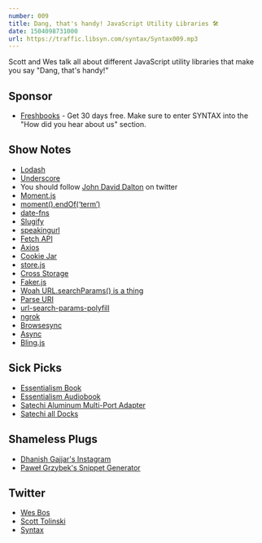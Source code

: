 ```yaml
---
number: 009
title: Dang, that's handy! JavaScript Utility Libraries 🛠️
date: 1504098731000
url: https://traffic.libsyn.com/syntax/Syntax009.mp3
---
```


Scott and Wes talk all about different JavaScript utility libraries that make you say "Dang, that's handy!"

## Sponsor

- [Freshbooks](https://freshbooks.com/syntax) - Get 30 days free. Make sure to enter SYNTAX into the "How did you hear about us" section.

## Show Notes

- [Lodash](https://lodash.com/docs/4.17.4)
- [Underscore](http://underscorejs.org/)
- You should follow [John David Dalton](https://twitter.com/jdalton) on twitter
- [Moment.js](https://momentjs.com/)
- [moment().endOf(‘term’)](https://medium.com/@timrwood/moment-endof-term-522d8965689)
- [date-fns](https://date-fns.org/)
- [Slugify](https://www.npmjs.com/package/slugify)
- [speakingurl](https://github.com/pid/speakingurl)
- [Fetch API](https://developer.mozilla.org/en/docs/Web/API/Fetch_API)
- [Axios](https://github.com/mzabriskie/axios)
- [Cookie Jar](https://www.npmjs.com/package/cookiejar)
- [store.js](https://github.com/marcuswestin/store.js)
- [Cross Storage](https://github.com/zendesk/cross-storage)
- [Faker.js](https://github.com/marak/Faker.js/)
- [Woah URL.searchParams() is a thing](https://developer.mozilla.org/en-US/docs/Web/API/URL/searchParams)
- [Parse URI](https://www.npmjs.com/package/parseuri)
- [url-search-params-polyfill](https://www.npmjs.com/package/url-search-params-polyfill)
- [ngrok](https://ngrok.com/)
- [Browsesync](https://www.browsersync.io/)
- [Async](https://caolan.github.io/async/)
- [Bling.js](https://gist.github.com/paulirish/12fb951a8b893a454b32)

## Sick Picks

- [Essentialism Book](http://amzn.to/2vqp77J)
- [Essentialism Audiobook](http://amzn.to/2xLolPn)
- [Satechi Aluminum Multi-Port Adapter](http://amzn.to/2xwiy0W)
- [Satechi all Docks](http://amzn.to/2xwuGPm)

## Shameless Plugs

- [Dhanish Gajjar's Instagram](https://www.instagram.com/dhanishgajjar/)
- [Paweł Grzybek's Snippet Generator](https://pawelgrzybek.com/snippet-generator/)

## Twitter

- [Wes Bos](https://twitter.com/wesbos)
- [Scott Tolinski](https://twitter.com/stolinski)
- [Syntax](https://twitter.com/SyntaxFM)
